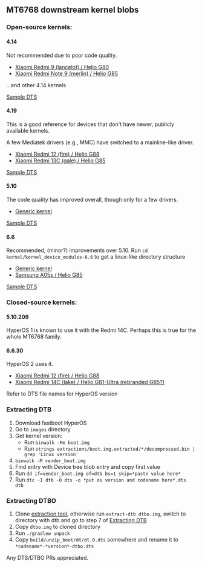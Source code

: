 ## MT6768 downstream kernel blobs

### Open-source kernels:
#### 4.14
Not recommended due to poor code quality.

- [Xiaomi Redmi 9 (lancelot) / Helio G80](https://github.com/MiCode/Xiaomi_Kernel_OpenSource/tree/lancelot-q-oss)
- [Xiaomi Redmi Note 9 (merlin) / Helio G85](https://github.com/MiCode/Xiaomi_Kernel_OpenSource/tree/merlin-r-oss)

...and other 4.14 kernels

[Sample DTS](https://github.com/MiCode/Xiaomi_Kernel_OpenSource/blob/merlin-r-oss/arch/arm64/boot/dts/mediatek/mt6768.dts)

#### 4.19
This is a good reference for devices that don't have newer, publicly available kernels.

A few Mediatek drivers (e.g., MMC) have switched to a mainline-like driver.

- [Xiaomi Redmi 12 (fire) / Helio G88](https://github.com/MiCode/Xiaomi_Kernel_OpenSource/tree/fire-t-oss)
- [Xiaomi Redmi 13C (gale) / Helio G85](https://github.com/MiCode/Xiaomi_Kernel_OpenSource/tree/gale-s-oss)

[Sample DTS](https://github.com/MiCode/Xiaomi_Kernel_OpenSource/blob/gale-s-oss/arch/arm64/boot/dts/mediatek/mt6768.dts)

#### 5.10
The code quality has improved overall, though only for a few drivers.

- [Generic kernel](https://github.com/OnePlusOSS/android_kernel_5.10_oneplus_mt6983)

[Sample DTS](https://github.com/OnePlusOSS/android_kernel_5.10_oneplus_mt6983/blob/ff51a39c66a87f91d870bfff1611e2b36371c8a4/arch/arm64/boot/dts/mediatek/mt6768.dts)

#### 6.6
Recommended, (minor?) improvements over 5.10. Run `cd kernel/kernel_device_modules-6.6` to get a linux-like directory structure

- [Generic kernel](https://github.com/oppo-source/android_kernel_modules_and_devicetree_oppo_mt6991/blob/a98a9db1584a71c42919a78bfe2de7160f355ff9)
- [Samsung A05s / Helio G85](https://github.com/mt6768-mainline/android_kernel_samsung_mt6768)

[Sample DTS](https://github.com/mt6768-mainline/android_kernel_samsung_mt6768/blob/master/kernel/kernel_device_modules-6.6/arch/arm64/boot/dts/mediatek/mt6768.dts)

### Closed-source kernels:

#### 5.10.209
HyperOS 1 is known to use it with the Redmi 14C. Perhaps this is true for the whole MT6768 family.

#### 6.6.30
HyperOS 2 uses it.

- [Xiaomi Redmi 12 (fire) / Helio G88](./fire_global_images_OS2.0.5.0.VMXMIXM_15.0.dts)
- [Xiaomi Redmi 14C (lake) / Helio G81-Ultra (rebranded G85?)](./lake_global_images_OS2.0.3.0.VGTMIXM_15.0.dts)

Refer to DTS file names for HyperOS version

### Extracting DTB
1. Download fastboot HyperOS
2. Go to `images` directory
3. Get kernel version:
    - Run `binwalk -Me boot.img`
    - Run `strings extractions/boot.img.extracted/*/decompressed.bin | grep 'Linux version'`
4. `binwalk -M vendor_boot.img`
5. Find entry with Device tree blob entry and copy first value
6. Run `dd if=vendor_boot.img of=dtb bs=1 skip=*paste value here*`
7. Run `dtc -I dtb -O dts -o *put os version and codename here*.dts dtb`

### Extracting DTBO
1. Clone [extraction tool](https://github.com/cfig/Android_boot_image_editor), otherwise run `extract-dtb dtbo.img`, switch to directory with dtb and go to step 7 of [Extracting DTB](#extracting-dtb)
2. Copy `dtbo.img` to cloned directory
3. Run `./gradlew unpack`
4. Copy `build/unzip_boot/dt/dt.0.dts` somewhere and rename it to `*codename*-*version*-dtbo.dts`


Any DTS/DTBO PRs appreciated.
